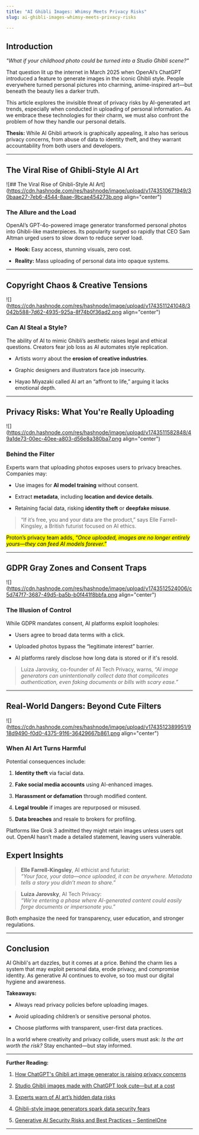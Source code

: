 ```yaml
---
title: "AI Ghibli Images: Whimsy Meets Privacy Risks"
slug: ai-ghibli-images-whimsy-meets-privacy-risks

---
```


## **Introduction**

*"What if your childhood photo could be turned into a Studio Ghibli scene?"*

That question lit up the internet in March 2025 when OpenAI’s ChatGPT introduced a feature to generate images in the iconic Ghibli style. People everywhere turned personal pictures into charming, anime-inspired art—but beneath the beauty lies a darker truth.

This article explores the invisible threat of privacy risks by AI-generated art trends, especially when conducted in uploading of personal information. As we embrace these technologies for their charm, we must also confront the problem of how they handle our personal details.

**Thesis:** While AI Ghibli artwork is graphically appealing, it also has serious privacy concerns, from abuse of data to identity theft, and they warrant accountability from both users and developers.

---

## **The Viral Rise of Ghibli-Style AI Art**

![## The Viral Rise of Ghibli-Style AI Art](https://cdn.hashnode.com/res/hashnode/image/upload/v1743510671949/30baae27-7eb6-4544-8aae-9bcae454273b.png align="center")

### **The Allure and the Load**

OpenAI’s GPT-4o-powered image generator transformed personal photos into Ghibli-like masterpieces. Its popularity surged so rapidly that CEO Sam Altman urged users to slow down to reduce server load.

* **Hook:** Easy access, stunning visuals, zero cost.
    
* **Reality:** Mass uploading of personal data into opaque systems.
    

---

## **Copyright Chaos & Creative Tensions**

![](https://cdn.hashnode.com/res/hashnode/image/upload/v1743511241048/3042b588-7d62-4935-925a-8f74b0f36ad2.png align="center")

### **Can AI Steal a Style?**

The ability of AI to mimic Ghibli’s aesthetic raises legal and ethical questions. Creators fear job loss as AI automates style replication.

* Artists worry about the **erosion of creative industries**.
    
* Graphic designers and illustrators face job insecurity.
    
* Hayao Miyazaki called AI art an “affront to life,” arguing it lacks emotional depth.
    

---

## Privacy Risks: What You're Really Uploading

![](https://cdn.hashnode.com/res/hashnode/image/upload/v1743511582848/49a1de73-00ec-40ee-a803-d56e8a380ba7.png align="center")

### **Behind the Filter**

Experts warn that uploading photos exposes users to privacy breaches. Companies may:

* Use images for **AI model training** without consent.
    
* Extract **metadata**, including **location and device details**.
    
* Retaining facial data, risking **identity theft** or **deepfake misuse**.
    

> “If it’s free, you and your data are the product,” says Elle Farrell-Kingsley, a British futurist focused on AI ethics.

<mark>Proton’s privacy team adds, </mark> *<mark>“Once uploaded, images are no longer entirely yours—they can feed AI models forever.”</mark>*

---

## **GDPR Gray Zones and Consent Traps**

![](https://cdn.hashnode.com/res/hashnode/image/upload/v1743512524006/c5d747f7-3687-49d5-ba5b-b0f441f8bbfa.png align="center")

### **The Illusion of Control**

While GDPR mandates consent, AI platforms exploit loopholes:

* Users agree to broad data terms with a click.
    
* Uploaded photos bypass the “legitimate interest” barrier.
    
* AI platforms rarely disclose how long data is stored or if it's resold.
    

> Luiza Jarovsky, co-founder of AI Tech Privacy, warns, *“AI image generators can unintentionally collect data that complicates authentication, even faking documents or bills with scary ease.”*

---

## Real-World Dangers: Beyond Cute Filters

![](https://cdn.hashnode.com/res/hashnode/image/upload/v1743512389951/918d9490-f0d0-4375-91f6-36429667b861.png align="center")

### **When AI Art Turns Harmful**

Potential consequences include:

1. **Identity theft** via facial data.
    
2. **Fake social media accounts** using AI-enhanced images.
    
3. **Harassment or defamation** through modified content.
    
4. **Legal trouble** if images are repurposed or misused.
    
5. **Data breaches** and resale to brokers for profiling.
    

Platforms like Grok 3 admitted they might retain images unless users opt out. OpenAI hasn’t made a detailed statement, leaving users vulnerable.

## **Expert Insights**

> **Elle Farrell-Kingsley**, AI ethicist and futurist:  
> *“Your face, your data—once uploaded, it can be anywhere. Metadata tells a story you didn’t mean to share.”*

> **Luiza Jarovsky**, AI Tech Privacy:  
> *“We’re entering a phase where AI-generated content could easily forge documents or impersonate you.”*

Both emphasize the need for transparency, user education, and stronger regulations.

---

## **Conclusion**

AI Ghibli's art dazzles, but it comes at a price. Behind the charm lies a system that may exploit personal data, erode privacy, and compromise identity. As generative AI continues to evolve, so too must our digital hygiene and awareness.

**Takeaways:**

* Always read privacy policies before uploading images.
    
* Avoid uploading children’s or sensitive personal photos.
    
* Choose platforms with transparent, user-first data practices.
    

In a world where creativity and privacy collide, users must ask: *Is the art worth the risk?* Stay enchanted—but stay informed.

---

**Further Reading:**

1. [How ChatGPT's Ghibli art image generator is raising privacy concerns](https://www.firstpost.com/explainers/openai-chatgpt-ghibli-art-generator-privacy-concerns-safety-photos-13876043.html)
    
2. [Studio Ghibli images made with ChatGPT look cute—but at a cost](https://www.indiatoday.in/opinion/story/studio-ghibli-images-made-with-chatgpt-look-cute-behind-them-lies-a-terrifying-reality-2701618-2025-03-31)
    
3. [Experts warn of AI art’s hidden data risks](https://www.ndtv.com/offbeat/ghibli-art-fun-trend-or-privacy-nightmare-experts-warn-of-risks-involved-8059734)
    
4. [Ghibli-style image generators spark data security fears](https://www.indiatvnews.com/technology/news/chatgpt-s-ghibli-feature-sparks-privacy-worries-raising-concerns-over-potential-misuse-of-images-2025-03-31-983202)
    
5. [Generative AI Security Risks and Best Practices – SentinelOne](https://www.sentinelone.com/cybersecurity-101/data-and-ai/generative-ai-security-risks/)
    

---